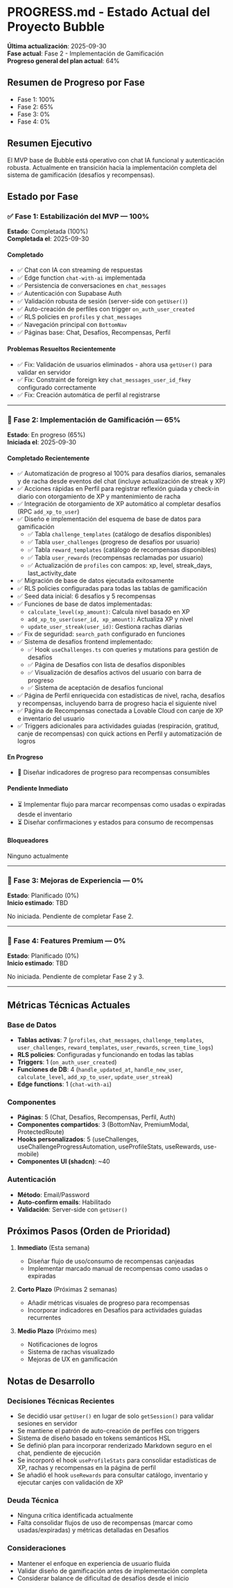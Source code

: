 # PROGRESS.md - Estado Actual del Proyecto Bubble

**Última actualización**: 2025-09-30  
**Fase actual**: Fase 2 - Implementación de Gamificación  
**Progreso general del plan actual**: 64%

## Resumen de Progreso por Fase
- Fase 1: 100%
- Fase 2: 65%
- Fase 3: 0%
- Fase 4: 0%

## Resumen Ejecutivo
El MVP base de Bubble está operativo con chat IA funcional y autenticación robusta. Actualmente en transición hacia la implementación completa del sistema de gamificación (desafíos y recompensas).

## Estado por Fase

### ✅ Fase 1: Estabilización del MVP — 100%
**Estado**: Completada (100%)  
**Completada el**: 2025-09-30

#### Completado
- ✅ Chat con IA con streaming de respuestas
- ✅ Edge function `chat-with-ai` implementada
- ✅ Persistencia de conversaciones en `chat_messages`
- ✅ Autenticación con Supabase Auth
- ✅ Validación robusta de sesión (server-side con `getUser()`)
- ✅ Auto-creación de perfiles con trigger `on_auth_user_created`
- ✅ RLS policies en `profiles` y `chat_messages`
- ✅ Navegación principal con `BottomNav`
- ✅ Páginas base: Chat, Desafíos, Recompensas, Perfil

#### Problemas Resueltos Recientemente
- ✅ Fix: Validación de usuarios eliminados - ahora usa `getUser()` para validar en servidor
- ✅ Fix: Constraint de foreign key `chat_messages_user_id_fkey` configurado correctamente
- ✅ Fix: Creación automática de perfil al registrarse

---

### 🔄 Fase 2: Implementación de Gamificación — 65%
**Estado**: En progreso (65%)  
**Iniciada el**: 2025-09-30

#### Completado Recientemente
- ✅ Automatización de progreso al 100% para desafíos diarios, semanales y de racha desde eventos del chat (incluye actualización de streak y XP)
- ✅ Acciones rápidas en Perfil para registrar reflexión guiada y check-in diario con otorgamiento de XP y mantenimiento de racha
- ✅ Integración de otorgamiento de XP automático al completar desafíos (RPC `add_xp_to_user`)
- ✅ Diseño e implementación del esquema de base de datos para gamificación
  - ✅ Tabla `challenge_templates` (catálogo de desafíos disponibles)
  - ✅ Tabla `user_challenges` (progreso de desafíos por usuario)
  - ✅ Tabla `reward_templates` (catálogo de recompensas disponibles)
  - ✅ Tabla `user_rewards` (recompensas reclamadas por usuario)
  - ✅ Actualización de `profiles` con campos: xp, level, streak_days, last_activity_date
- ✅ Migración de base de datos ejecutada exitosamente
- ✅ RLS policies configuradas para todas las tablas de gamificación
- ✅ Seed data inicial: 6 desafíos y 5 recompensas
- ✅ Funciones de base de datos implementadas:
  - `calculate_level(xp_amount)`: Calcula nivel basado en XP
  - `add_xp_to_user(user_id, xp_amount)`: Actualiza XP y nivel
  - `update_user_streak(user_id)`: Gestiona rachas diarias
- ✅ Fix de seguridad: `search_path` configurado en funciones
- ✅ Sistema de desafíos frontend implementado:
  - ✅ Hook `useChallenges.ts` con queries y mutations para gestión de desafíos
  - ✅ Página de Desafíos con lista de desafíos disponibles
  - ✅ Visualización de desafíos activos del usuario con barra de progreso
  - ✅ Sistema de aceptación de desafíos funcional
- ✅ Página de Perfil enriquecida con estadísticas de nivel, racha, desafíos y recompensas, incluyendo barra de progreso hacia el siguiente nivel
- ✅ Página de Recompensas conectada a Lovable Cloud con canje de XP e inventario del usuario
- ✅ Triggers adicionales para actividades guiadas (respiración, gratitud, canje de recompensas) con quick actions en Perfil y automatización de logros

#### En Progreso
- 🔄 Diseñar indicadores de progreso para recompensas consumibles

#### Pendiente Inmediato
- ⏳ Implementar flujo para marcar recompensas como usadas o expiradas desde el inventario
- ⏳ Diseñar confirmaciones y estados para consumo de recompensas

#### Bloqueadores
Ninguno actualmente

---

### 📅 Fase 3: Mejoras de Experiencia — 0%
**Estado**: Planificado (0%)  
**Inicio estimado**: TBD

No iniciada. Pendiente de completar Fase 2.

---

### 📅 Fase 4: Features Premium — 0%
**Estado**: Planificado (0%)  
**Inicio estimado**: TBD

No iniciada. Pendiente de completar Fase 2 y 3.

---

## Métricas Técnicas Actuales

### Base de Datos
- **Tablas activas**: 7 (`profiles`, `chat_messages`, `challenge_templates`, `user_challenges`, `reward_templates`, `user_rewards`, `screen_time_logs`)
- **RLS policies**: Configuradas y funcionando en todas las tablas
- **Triggers**: 1 (`on_auth_user_created`)
- **Funciones de DB**: 4 (`handle_updated_at`, `handle_new_user`, `calculate_level`, `add_xp_to_user`, `update_user_streak`)
- **Edge functions**: 1 (`chat-with-ai`)

### Componentes
- **Páginas**: 5 (Chat, Desafíos, Recompensas, Perfil, Auth)
- **Componentes compartidos**: 3 (BottomNav, PremiumModal, ProtectedRoute)
- **Hooks personalizados**: 5 (useChallenges, useChallengeProgressAutomation, useProfileStats, useRewards, use-mobile)
- **Componentes UI (shadcn)**: ~40

### Autenticación
- **Método**: Email/Password
- **Auto-confirm emails**: Habilitado
- **Validación**: Server-side con `getUser()`

## Próximos Pasos (Orden de Prioridad)

1. **Inmediato** (Esta semana)
   - Diseñar flujo de uso/consumo de recompensas canjeadas
   - Implementar marcado manual de recompensas como usadas o expiradas

2. **Corto Plazo** (Próximas 2 semanas)
   - Añadir métricas visuales de progreso para recompensas
   - Incorporar indicadores en Desafíos para actividades guiadas recurrentes

3. **Medio Plazo** (Próximo mes)
   - Notificaciones de logros
   - Sistema de rachas visualizado
   - Mejoras de UX en gamificación

## Notas de Desarrollo

### Decisiones Técnicas Recientes
- Se decidió usar `getUser()` en lugar de solo `getSession()` para validar sesiones en servidor
- Se mantiene el patrón de auto-creación de perfiles con triggers
- Sistema de diseño basado en tokens semánticos HSL
- Se definió plan para incorporar renderizado Markdown seguro en el chat, pendiente de ejecución
- Se incorporó el hook `useProfileStats` para consolidar estadísticas de XP, rachas y recompensas en la página de perfil
- Se añadió el hook `useRewards` para consultar catálogo, inventario y ejecutar canjes con validación de XP

### Deuda Técnica
- Ninguna crítica identificada actualmente
- Falta consolidar flujos de uso de recompensas (marcar como usadas/expiradas) y métricas detalladas en Desafíos

### Consideraciones
- Mantener el enfoque en experiencia de usuario fluida
- Validar diseño de gamificación antes de implementación completa
- Considerar balance de dificultad de desafíos desde el inicio
